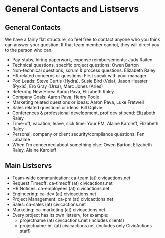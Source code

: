 # General Contacts and Listservs

## General Contacts

We have a fairly flat structure, so feel free to contact anyone who you think can answer your question. If that team member cannot, they will direct you to the person who can.

*   Pay-stubs, hiring paperwork, expense reimbursements: Judy Raiten
*   Technical questions, specific project questions: Owen Barton
*   Non-technical questions, scrum & process questions: Elizabeth Raley
*   HR related concerns or questions: First speak with your manager
*   Pod Leads: Steve Curtis (Hydra), Susie Bird (Vela), Jason Heaster (Pyxis), Ero Gray (Ursa), Marc Jones (Aries)
*   Referring New Hires: Aaron Pava, Elizabeth Raley
*   Company Goals: Aaron Pava, Henry Poole
*   Marketing related questions or ideas: Aaron Pava, Luke Fretwell
*   Sales related questions or ideas: Bill Ogilvie
*   Conferences & professional development, prof dev stipend: Elizabeth Raley
*   Time-off, vacation, leave, sick time: Your PM, Alaine Karoleff, Elizabeth Raley
*   Personal, company or client security/compliance questions: Fen Labalme
*   When I'm concerned about something else: Owen Barton, Elizabeth Raley, Alaine Karoleff

## Main Listservs

*   Team-wide communication: ca-team (at) civicactions.net
*   Request Timeoff: ca-timeoff (at) civicactions.net
*   HR Notices: ca-employees (at) civicactions.net
*   Engineering: ca-dev (at) civicactions.net
*   Project Management: ca-pm (at) civicactions.net
*   Sales: ca-sales (at) civicactions.net
*   Marketing: ca-marketing (at) civicactions.net
*   Every project has its own listserv, for example:
    *   projectname (at) civicactions.net (includes clients)
    *   projectname-int (at) civicactions.net (includes only CivicActions staff)
